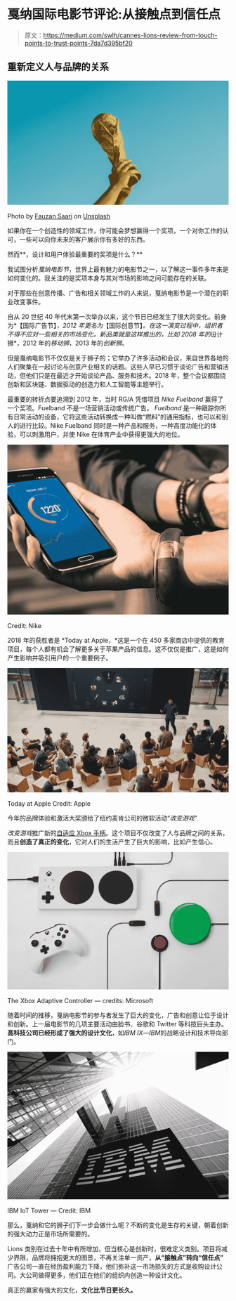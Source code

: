# 戛纳国际电影节评论:从接触点到信任点

> 原文：<https://medium.com/swlh/cannes-lions-review-from-touch-points-to-trust-points-7da7d395bf20>

## 重新定义人与品牌的关系

![](img/adac27c1e535e1993687e68cdcf18746.png)

Photo by [Fauzan Saari](https://unsplash.com/photos/AmhdN68wjPc?utm_source=unsplash&utm_medium=referral&utm_content=creditCopyText) on [Unsplash](https://unsplash.com/?utm_source=unsplash&utm_medium=referral&utm_content=creditCopyText)

如果你在一个创造性的领域工作，你可能会梦想赢得一个奖项，一个对你工作的认可，一些可以向你未来的客户展示你有多好的东西。

然而**，设计和用户体验最重要的奖项是什么？**

我试图分析*戛纳电影节*，世界上最有魅力的电影节之一，以了解这一事件多年来是如何变化的。我关注的是奖项本身与其对市场的影响之间可能存在的关联。

对于那些在创意传播、广告和相关领域工作的人来说，戛纳电影节是一个潜在的职业改变事件。

自从 20 世纪 40 年代末第一次举办以来，这个节日已经发生了很大的变化。前身为*【国际广告节】*，2012 年更名为*【国际创意节】*。在这一演变过程中，组织者不得不应对一些相关的市场变化。新品类就是这样推出的，比如 2008 年的*设计狮*，2012 年的*移动狮*，2013 年的*创新狮*。

但是戛纳电影节不仅仅是关于狮子的；它举办了许多活动和会议，来自世界各地的人们聚集在一起讨论与创意产业相关的话题。这些人早已习惯于谈论广告和营销活动，但他们只是在最近才开始谈论产品、服务和技术。2018 年，整个会议都围绕创新和区块链、数据驱动的创造力和人工智能等主题举行。

最重要的转折点要追溯到 2012 年，当时 RG/A 凭借项目 *Nike Fuelband* 赢得了一个奖项。Fuelband 不是一场营销活动或传统广告。 *Fuelband* 是一种跟踪你所有日常活动的设备，它将这些活动转换成一种叫做“燃料”的通用指标，也可以和别人的进行比较。Nike Fuelband 同时是一种产品和服务，一种高度功能化的体验，可以刺激用户，并使 Nike 在体育产业中获得更强大的地位。

![](img/5d3f9f0c5e44b066218ce5ac56053555.png)

Credit: Nike

2018 年的获胜者是 *Today at Apple，*这是一个在 450 多家商店中提供的教育项目，每个人都有机会了解更多关于苹果产品的信息。这不仅仅是推广，这是如何产生影响并吸引用户的一个重要例子。

![](img/f85d8911b88e94b7e0982d8806aa4864.png)

Today at Apple Credit: Apple

今年的品牌体验和激活大奖颁给了纽约麦肯公司的微软活动“*改变游戏*”

*改变游戏*推广新的[自适应 Xbox 手柄](https://www.xbox.com/en-US/xbox-one/accessories/controllers/xbox-adaptive-controller)。这个项目不仅改变了人与品牌之间的关系，而且**创造了真正的变化**，它对人们的生活产生了巨大的影响，比如产生信心。

![](img/f970945a3c8628afe8d8cee3bd7c94fd.png)

The Xbox Adaptive Controller — credits: Microsoft

随着时间的推移，戛纳电影节的参与者发生了巨大的变化，广告和创意让位于设计和创新。上一届电影节的几项主要活动由脸书、谷歌和 Twitter 等科技巨头主办。**高科技公司已经形成了强大的设计文化**，如*IBM IX*—*IBM*的战略设计和技术导向部门。

![](img/b0a250e7818499e6263f9afa3059bcff.png)

IBM IoT Tower — Credit: IBM

那么，戛纳和它的狮子们下一步会做什么呢？不断的变化是生存的关键，朝着创新的强大动力正是市场所需要的。

Lions 类别在过去十年中有所增加，但当核心是创新时，很难定义类别。项目将减少界限，品牌将拥抱更大的图景，不再关注单一资产，**从“接触点”转向“信任点”**
广告公司一直在经历盈利能力下降，他们弥补这一市场损失的方式是收购设计公司。大公司做得更多，他们正在他们的组织内创造一种设计文化。

真正的赢家有强大的文化，**文化比节日更长久。**
